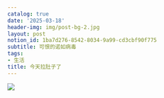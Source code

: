 ```yaml
---
catalog: true
date: '2025-03-18'
header-img: img/post-bg-2.jpg
layout: post
notion_id: 1ba7d276-8542-8034-9a99-cd3cbf90f775
subtitle: 可恨的诺如病毒
tags:
- 生活
title: 今天拉肚子了
---
```


![](https://prod-files-secure.s3.us-west-2.amazonaws.com/5e11c35f-1dd6-416f-868e-8acb8013660f/89c4e15e-a10d-493e-94de-82cff6e245f9/20250115161244.jpg?X-Amz-Algorithm=AWS4-HMAC-SHA256&X-Amz-Content-Sha256=UNSIGNED-PAYLOAD&X-Amz-Credential=ASIAZI2LB466Q2736KGL%2F20250319%2Fus-west-2%2Fs3%2Faws4_request&X-Amz-Date=20250319T012156Z&X-Amz-Expires=3600&X-Amz-Security-Token=IQoJb3JpZ2luX2VjEBAaCXVzLXdlc3QtMiJHMEUCIQCno1FBYd4Z2ja3Jh2BOuuehmJG%2BhDlCskHCXrfeXU%2FcAIgY8dp%2FOlk1lCFrQbs8CAKgWUhZtAE4vTBIOe3Rri2MIIq%2FwMIaRAAGgw2Mzc0MjMxODM4MDUiDGEtbyduNINpBxfM9SrcA59rVQ3DggpsP5PVuq6U5g3Ys6UuhS2gMBcAqf9a2yNqWlasQ2RX%2Brjs4QOhv00C7wMWBfUCi%2B%2B4SDqkuWGH3YCFV83ldo9eegKpJmvLBTAYluY8optYQ8DNfqL7VF5uvPmVpcZJgguRMcq4oSmW1nXpx%2BWckOB9mL9rsg8YVLTPPprIZ0dVSUwxOy4FcaJgJ79HYzvwnH7xSHLrIGWs8V%2Bc6Ajvpf8VP3VQn4Sd%2Blzua8JmLZp8rs6WGeFUgU08pdz%2BrdyIldanuZAH6QUpUGBey27uoh5T2TNeZTidvy%2BivOayFlCVABqj6cZ018nPGC0ZG1CbuEFrXhcnbSr07tEdcitz4uNWuZdpRk%2FCluw6P0Ix4JtUAWER8VE8ZC7HNFZDT7ggoma2sGQKV%2F1d6ljiVzcLOAAqLFiZwvsONElvl2XYlf4bHP1LZnrGWYRlYtwJrx7%2FFvZNo7bEa0urXzcWeukfaAbfSQj9Q5RSFuRRA%2BplHyMpnEBHLswAT7fr6Eew9ortuaO8KCbDn%2BA7MNGeyEO%2BWBhWNfooref%2BmelY4mRXH50YVPCh0wI5OdmFSyit4NAjL4f7kSWEcZEvhDpekzRHqIwrncjHgx0LaiNtHeqaHSr5O3hBTwSNMLqR6L4GOqUBJDIFNoHqmSJ6fBqdLvt8tZspQi7gafC1B3ru1npqQphdYA9cYFWk49IymS3BcDgsAptCK67FJmzCtVitUfRDZKxb0T2k8fS4YCDIUJFP2nZ8KvJxpAYsXtr3t5TY3Bi4mXPhfSvRbA%2FdC2KC3LRXTBVIbT4DBxPkh90ox934BnFQD%2FGxO5PO06sw%2Bm%2FwLUDPD70jdL%2B36qijLn7p%2BK1rylo%2F5Xes&X-Amz-Signature=39065742fbd3e01248bb2e71271dd05c037546e413e0fc64785b2645fca42674&X-Amz-SignedHeaders=host&x-id=GetObject)